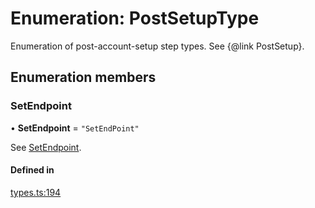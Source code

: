 # Enumeration: PostSetupType

Enumeration of post-account-setup step types. See {@link PostSetup}.

## Enumeration members

### SetEndpoint

• **SetEndpoint** = `"SetEndPoint"`

See [SetEndpoint](PostSetupType.md#setendpoint).

#### Defined in

[types.ts:194](https://github.com/coda/packs-sdk/blob/main/types.ts#L194)
